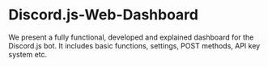 # Discord.js-Web-Dashboard
We present a fully functional, developed and explained dashboard for the Discord.js bot. It includes basic functions, settings, POST methods, API key system etc.

